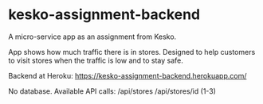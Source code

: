 # kesko-assignment-backend

A micro-service app as an assignment from Kesko.

App shows how much traffic there is in stores. 
Designed to help customers to visit stores when the traffic is low and to stay safe.

Backend at Heroku: https://kesko-assignment-backend.herokuapp.com/

No database. Available API calls: 
/api/stores
/api/stores/id (1-3)
